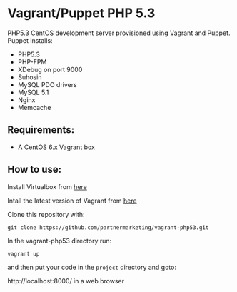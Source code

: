 Vagrant/Puppet PHP 5.3
======================

PHP5.3 CentOS development server provisioned using Vagrant and Puppet. Puppet installs:

* PHP5.3 
 * PHP-FPM
 * XDebug on port 9000
 * Suhosin
 * MySQL PDO drivers
* MySQL 5.1
* Nginx
* Memcache

Requirements:
-------------

* A CentOS 6.x Vagrant box

How to use:
-----------

Install Virtualbox from [here](http://www.virtualbox.org/wiki/Downloads)

Intall the latest version of Vagrant from [here](http://downloads.vagrantup.com/)

Clone this repository with:

```shell
git clone https://github.com/partnermarketing/vagrant-php53.git
```

In the vagrant-php53 directory run:

```shell
vagrant up
```

and then put your code in the ```project``` directory and goto:

http://localhost:8000/ in a web browser
